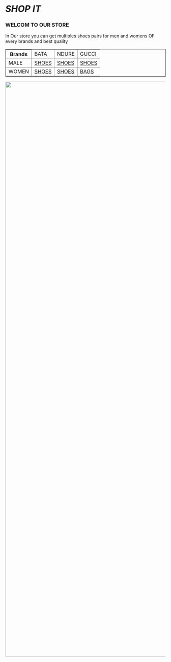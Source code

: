 <!DOCTYPE html>
<html lang="en">
<head>
    <meta charset="UTF-8">
    <meta name="viewport" content="width=device-width, initial-scale=1.0">
    <title>SHOP IT</title>
</head>
<body>   
<h1><i>SHOP IT</i></h1>
<h3>WELCOM TO OUR STORE</h3>  
<p>In Our store you can get multiples shoes pairs for men and womens OF every brands and best quality</p>
<table border="1px">
    <thead>
     <tr><th>Brands</th><td>BATA</td><td>NDURE</td><td>GUCCI</td></tr>
     <tr><td>MALE</td><td><a href="https://www.bata.com.pk/collections/men-collection">SHOES</a></td><td><a href="https://www.ndure.com/collections/men-sneakers-sports-shoes">SHOES</a></td><td><a href="https://www.gucci.com/us/en/ca/men/shoes-for-men-c-men-shoes">SHOES</a></td></tr>
     <tr><td>WOMEN</td><td><a href="https://www.bata.com.pk/collections/women-collection">SHOES</a></td><td><a href="https://www.ndure.com/collections/women-sandals-all-products">SHOES</a></td><td><a href="https://www.gucci.com/us/en/ca/women/handbags-c-women-handbags">BAGS</a></td></tr>
</table>    
<img src="https://my-test-11.slatic.net/p/38972f49ce3e4e7ee336f54ab01eb544.jpg_800x800q100.jpg" alt="" srcset="" width="1800" >
</body>
</html>
